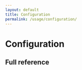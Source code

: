 ```yaml
---
layout: default
title: Configuration
permalink: /usage/configuration/
---
```


# Configuration



## Full reference
